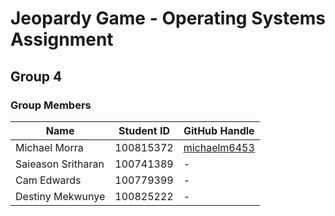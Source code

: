 # Jeopardy Game - Operating Systems Assignment

## Group 4

### Group Members

| Name                | Student ID  | GitHub Handle       |
|---------------------|------------|---------------------|
| Michael Morra      | 100815372   | [michaelm6453](https://github.com/michaelm6453) |
| Saieason Sritharan | 100741389   | -                   |
| Cam Edwards        | 100779399   | -                   |
| Destiny Mekwunye   | 100825222   | -                   |


